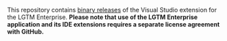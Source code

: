 This repository contains <a href="./releases">binary releases</a> of the Visual Studio extension for the LGTM Enterprise. **Please note that use of the LGTM Enterprise application and its IDE extensions requires a separate license agreement with GitHub.**

